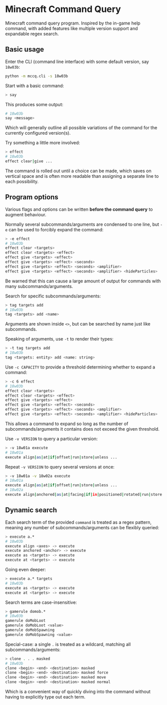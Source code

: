 # Minecraft Command Query
Minecraft command query program. Inspired by the in-game help command, with added features like multiple version support and expandable regex search.


## Basic usage
Enter the CLI (command line interface) with some default version, say `18w03b`:
```bash
python -m mccq.cli -s 18w03b
```

Start with a basic command:
```bash
> say
```

This produces some output:
```bash
# 18w03b
say <message>
```
Which will generally outline all possible variations of the command for the currently configured version(s).

Try something a little more involved:
```bash
> effect
# 18w03b
effect clear|give ...
```
The command is rolled out until a choice can be made, which saves on vertical space and is often more readable than assigning a separate line to each possibility.

## Program options
Various flags and options can be written **before the command query** to augment behaviour.

Normally several subcommands/arguments are condensed to one line, but `-e` can be used to forcibly expand the command:
```bash
> -e effect
# 18w03b
effect clear <targets>
effect clear <targets> <effect>
effect give <targets> <effect>
effect give <targets> <effect> <seconds>
effect give <targets> <effect> <seconds> <amplifier>
effect give <targets> <effect> <seconds> <amplifier> <hideParticles>
```
Be warned that this can cause a large amount of output for commands with many subcommands/arguments.

Search for specific subcommands/arguments:
```bash
> tag targets add
# 18w03b
tag <targets> add <name>
```
Arguments are shown inside `<>`, but can be searched by name just like subcommands.

Speaking of arguments, use `-t` to render their types:
```bash
> -t tag targets add
# 18w03b
tag <targets: entity> add <name: string>
```

Use `-c CAPACITY` to provide a threshold determining whether to expand a command:
```bash
> -c 6 effect
# 18w03b
effect clear <targets>
effect clear <targets> <effect>
effect give <targets> <effect>
effect give <targets> <effect> <seconds>
effect give <targets> <effect> <seconds> <amplifier>
effect give <targets> <effect> <seconds> <amplifier> <hideParticles>
```
This allows a command to expand so long as the number of subcommands/arguments it contains does not exceed the given threshold.

Use `-v VERSION` to query a particular version:
```bash
> -v 18w01a execute
# 18w01a
execute align|as|at|if|offset|run|store|unless ...
```

Repeat `-v VERSION` to query several versions at once:
```bash
> -v 18w01a -v 18w02a execute
# 18w01a
execute align|as|at|if|offset|run|store|unless ...
# 18w02a
execute align|anchored|as|at|facing|if|in|positioned|rotated|run|store|unless ...
```

## Dynamic search
Each search term of the provided `command` is treated as a regex pattern, meaning any number of subcommands/arguments can be flexibly queried:
```bash
> execute a.*
# 18w03b
execute align <axes> -> execute
execute anchored <anchor> -> execute
execute as <targets> -> execute
execute at <targets> -> execute
```

Going even deeper:
```bash
> execute a.* targets
# 18w03b
execute as <targets> -> execute
execute at <targets> -> execute
```

Search terms are case-insensitive:
```bash
> gamerule domob.*
# 18w03b
gamerule doMobLoot
gamerule doMobLoot <value>
gamerule doMobSpawning
gamerule doMobSpawning <value>
```

Special-case: a single `.` is treated as a wildcard, matching all subcommands/arguments:
```bash
> clone . . . masked
# 18w03b
clone <begin> <end> <destination> masked
clone <begin> <end> <destination> masked force
clone <begin> <end> <destination> masked move
clone <begin> <end> <destination> masked normal
```
Which is a convenient way of quickly diving into the command without having to explicitly type out each term.
